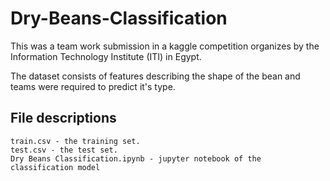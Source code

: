 # Dry-Beans-Classification

This was a team work submission in a kaggle competition organizes by the Information Technology Institute (ITI) in Egypt.

The dataset consists of features describing the shape of the bean and teams were required to predict it's type.


## File descriptions

    train.csv - the training set.
    test.csv - the test set.
    Dry Beans Classification.ipynb - jupyter notebook of the classification model
